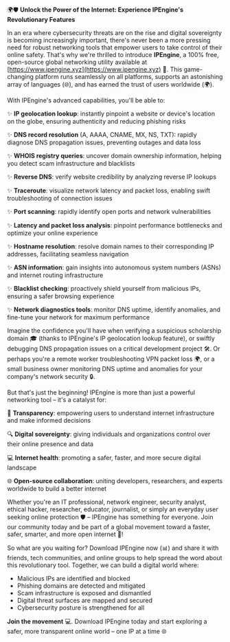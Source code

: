 🌍🛡️ **Unlock the Power of the Internet: Experience IPEngine's Revolutionary Features**

In an era where cybersecurity threats are on the rise and digital sovereignty is becoming increasingly important, there's never been a more pressing need for robust networking tools that empower users to take control of their online safety. That's why we're thrilled to introduce **IPEngine**, a 100% free, open-source global networking utility available at [https://www.ipengine.xyz](https://www.ipengine.xyz) 🚀. This game-changing platform runs seamlessly on all platforms, supports an astonishing array of languages (🌐), and has earned the trust of users worldwide (🌍).

With IPEngine's advanced capabilities, you'll be able to:

✨ **IP geolocation lookup**: instantly pinpoint a website or device's location on the globe, ensuring authenticity and reducing phishing risks

✨ **DNS record resolution** (A, AAAA, CNAME, MX, NS, TXT): rapidly diagnose DNS propagation issues, preventing outages and data loss

✨ **WHOIS registry queries**: uncover domain ownership information, helping you detect scam infrastructure and blacklists

✨ **Reverse DNS**: verify website credibility by analyzing reverse IP lookups

✨ **Traceroute**: visualize network latency and packet loss, enabling swift troubleshooting of connection issues

✨ **Port scanning**: rapidly identify open ports and network vulnerabilities

✨ **Latency and packet loss analysis**: pinpoint performance bottlenecks and optimize your online experience

✨ **Hostname resolution**: resolve domain names to their corresponding IP addresses, facilitating seamless navigation

✨ **ASN information**: gain insights into autonomous system numbers (ASNs) and internet routing infrastructure

✨ **Blacklist checking**: proactively shield yourself from malicious IPs, ensuring a safer browsing experience

✨ **Network diagnostics tools**: monitor DNS uptime, identify anomalies, and fine-tune your network for maximum performance

Imagine the confidence you'll have when verifying a suspicious scholarship domain 🎓 (thanks to IPEngine's IP geolocation lookup feature), or swiftly debugging DNS propagation issues on a critical development project 🛠️. Or perhaps you're a remote worker troubleshooting VPN packet loss 🌍, or a small business owner monitoring DNS uptime and anomalies for your company's network security 🔒.

But that's just the beginning! IPEngine is more than just a powerful networking tool – it's a catalyst for:

📡 **Transparency**: empowering users to understand internet infrastructure and make informed decisions

🔍 **Digital sovereignty**: giving individuals and organizations control over their online presence and data

💻 **Internet health**: promoting a safer, faster, and more secure digital landscape

🌐 **Open-source collaboration**: uniting developers, researchers, and experts worldwide to build a better internet

Whether you're an IT professional, network engineer, security analyst, ethical hacker, researcher, educator, journalist, or simply an everyday user seeking online protection 🛡️ – IPEngine has something for everyone. Join our community today and be part of a global movement toward a faster, safer, smarter, and more open internet 🚀!

So what are you waiting for? Download IPEngine now (📊) and share it with friends, tech communities, and online groups to help spread the word about this revolutionary tool. Together, we can build a digital world where:

*   Malicious IPs are identified and blocked
*   Phishing domains are detected and mitigated
*   Scam infrastructure is exposed and dismantled
*   Digital threat surfaces are mapped and secured
*   Cybersecurity posture is strengthened for all

**Join the movement** 💻. Download IPEngine today and start exploring a safer, more transparent online world – one IP at a time 🌐